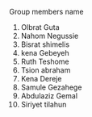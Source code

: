 Group members name
1) Olbrat Guta
2) Nahom Negussie
3) Bisrat shimelis
4) kena  Gebeyeh
5) Ruth Teshome
6) Tsion abraham
7) Kena Dereje
8) Samule Gezahege
9) Abdulaziz Gemal
10) Siriyet tilahun


